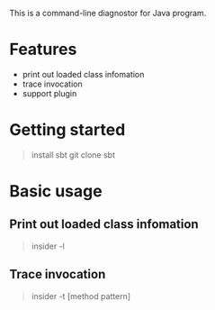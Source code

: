 This is a command-line diagnostor for Java program.

# Features
- print out loaded class infomation
- trace invocation
- support plugin

# Getting started

> install sbt
> git clone 
> sbt 

# Basic usage

## Print out loaded class infomation

> insider -l <PID>

## Trace invocation

> insider -t <PID> [method pattern]
